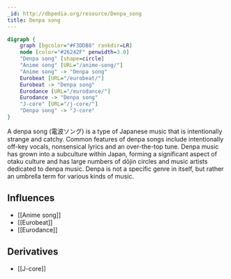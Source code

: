 ```yaml
---
_id: http://dbpedia.org/resource/Denpa_song
title: Denpa song
---
```


```dot
digraph {
	graph [bgcolor="#F3DDB8" rankdir=LR]
	node [color="#26242F" penwidth=3.0]
	"Denpa song" [shape=circle]
	"Anime song" [URL="/anime-song/"]
	"Anime song" -> "Denpa song"
	Eurobeat [URL="/eurobeat/"]
	Eurobeat -> "Denpa song"
	Eurodance [URL="/eurodance/"]
	Eurodance -> "Denpa song"
	"J-core" [URL="/j-core/"]
	"Denpa song" -> "J-core"
}
```

A denpa song (電波ソング) is a type of Japanese music that is intentionally strange and catchy. Common features of denpa songs include intentionally off-key vocals, nonsensical lyrics and an over-the-top tune. Denpa music has grown into a subculture within Japan, forming a significant aspect of otaku culture and has large numbers of dōjin circles and music artists dedicated to denpa music. Denpa is not a specific genre in itself, but rather an umbrella term for various kinds of music.

## Influences

- [[Anime song]]
- [[Eurobeat]]
- [[Eurodance]]

## Derivatives

- [[J-core]]
